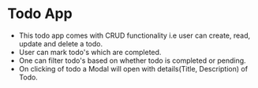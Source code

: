 # Todo App

- This todo app comes with CRUD functionality i.e user can create, read, update and delete a todo.
- User can mark todo's which are completed.
- One can filter todo's based on whether todo is completed or pending.
- On clicking of todo a Modal will open with details(Title, Description) of Todo.
